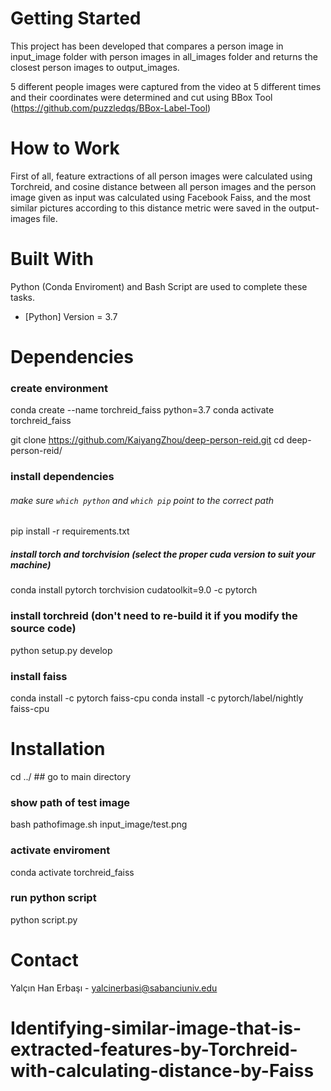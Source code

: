 # Getting Started

This project has been developed that compares a person image in input_image folder with person images in all_images folder and returns the closest person images to output_images.

5 different people images were captured from the video at 5 different times and their coordinates were determined and cut using BBox Tool (https://github.com/puzzledqs/BBox-Label-Tool)

# How to Work

First of all, feature extractions of all person images were calculated using Torchreid, and cosine distance between all person images and the person image given as input was calculated using Facebook Faiss, and the most similar pictures according to this distance metric were saved in the output-images file.

# Built With

Python (Conda Enviroment) and Bash Script are used to complete these tasks.

* [Python] Version = 3.7


# Dependencies

### create environment
conda create --name torchreid_faiss python=3.7
conda activate torchreid_faiss

git clone https://github.com/KaiyangZhou/deep-person-reid.git
cd deep-person-reid/

### install dependencies 
###### make sure `which python` and `which pip` point to the correct path
pip install -r requirements.txt

##### install torch and torchvision (select the proper cuda version to suit your machine)
conda install pytorch torchvision cudatoolkit=9.0 -c pytorch

### install torchreid (don't need to re-build it if you modify the source code)
python setup.py develop

### install faiss
conda install -c pytorch faiss-cpu
conda install -c pytorch/label/nightly faiss-cpu

# Installation

cd ../ ## go to main directory
### show path of test image
bash pathofimage.sh input_image/test.png 

### activate enviroment
conda activate torchreid_faiss

### run python script
python script.py

# Contact

Yalçın Han Erbaşı - yalcinerbasi@sabanciuniv.edu






# Identifying-similar-image-that-is-extracted-features-by-Torchreid-with-calculating-distance-by-Faiss
